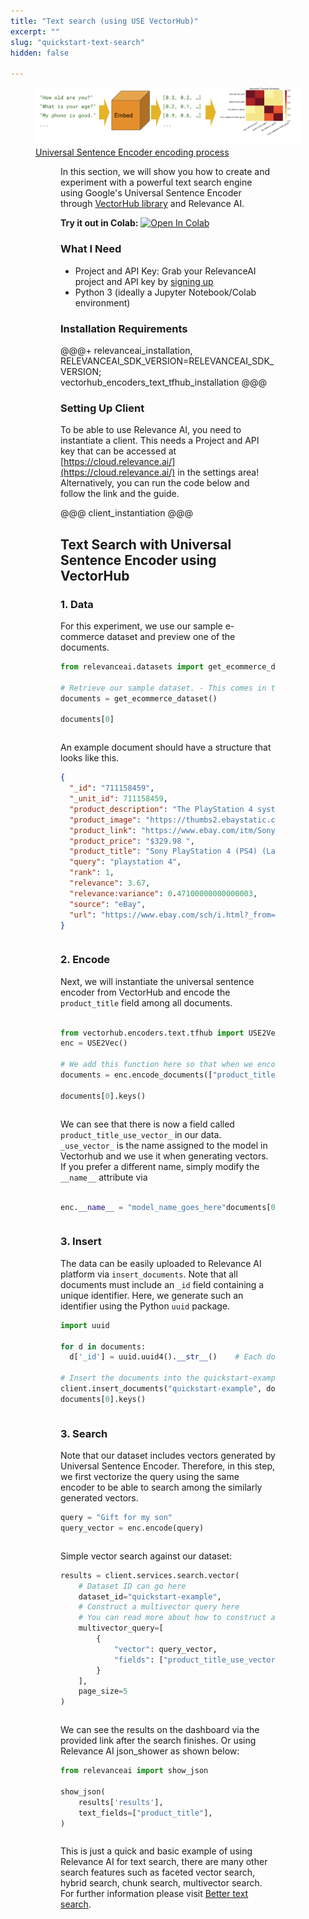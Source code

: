 ```yaml
---
title: "Text search (using USE VectorHub)"
excerpt: ""
slug: "quickstart-text-search"
hidden: false

---
```


<figure>
<img src="https://github.com/RelevanceAI/RelevanceAI-readme-docs/blob/v0.33.2/docs_template/GETTING_STARTED/example-applications/_assets/RelevanceAI_text_search.png?raw=true"
     alt="RelevanceAI Text to Image"
     style="width: 100% vertical-align: middle"/>
<figcaption>
<a href="https://tfhub.dev/google/universal-sentence-encoder/4">Universal Sentence Encoder encoding process</a>
</figcaption>

<figure>

In this section, we will show you how to create and experiment with a powerful text search engine using Google's Universal Sentence Encoder through [VectorHub library](https://github.com/RelevanceAI/vectorhub) and Relevance AI.

**Try it out in Colab:** [![Open In Colab](https://colab.research.google.com/assets/colab-badge.svg)](https://colab.research.google.com/github/RelevanceAI/RelevanceAI-readme-docs/blob/v0.33.2/docs/GETTING_STARTED/example-applications/_notebooks/RelevanceAI_ReadMe_Quickstart_Text_Search.ipynb)


### What I Need
* Project and API Key: Grab your RelevanceAI project and API key by [signing up](https://cloud.relevance.ai/ )
* Python 3 (ideally a Jupyter Notebook/Colab environment)

### Installation Requirements


@@@+ relevanceai_installation, RELEVANCEAI_SDK_VERSION=RELEVANCEAI_SDK_VERSION; vectorhub_encoders_text_tfhub_installation @@@



### Setting Up Client

To be able to use Relevance AI, you need to instantiate a client. This needs a Project and API key that can be accessed at [https://cloud.relevance.ai/](https://cloud.relevance.ai/) in the settings area! Alternatively, you can run the code below and follow the link and the guide.


@@@ client_instantiation @@@


## Text Search with Universal Sentence Encoder using VectorHub


### 1. Data

For this experiment, we use our sample e-commerce dataset and preview one of the documents.


```python Python (SDK)
from relevanceai.datasets import get_ecommerce_dataset

# Retrieve our sample dataset. - This comes in the form of a list of documents.
documents = get_ecommerce_dataset()

documents[0]
```
```python
```

An example document should have a structure that looks like this.



```json JSON
{
  "_id": "711158459",
  "_unit_id": 711158459,
  "product_description": "The PlayStation 4 system opens the door to an incredible journey through immersive new gaming worlds and a deeply connected gaming community. Step into living, breathing worlds where you are hero of your epic journey. Explore gritty urban environments, vast galactic landscapes, and fantastic historical settings brought to life on an epic scale, without limits. With an astounding launch lineup and over 180 games in development the PS4 system offers more top-tier blockbusters and inventive indie hits than any other next-gen console. The PS4 system is developer inspired, gamer focused. The PS4 system learns how you play and intuitively curates the content you use most often. Fire it up, and your PS4 system points the way to new, amazing experiences you can jump into alone or with friends. Create your own legend using a sophisticated, intuitive network built for gamers. Broadcast your gameplay live and direct to the world, complete with your commentary. Or immortalize your most epic moments and share at the press of a button. Access the best in music, movies, sports and television. PS4 system doesn t require a membership fee to access your digital entertainment subscriptions. You get the full spectrum of entertainment that matters to you on the PS4 system. PlayStation 4: The Best Place to Play The PlayStation 4 system provides dynamic, connected gaming, powerful graphics and speed, intelligent personalization, deeply integrated social capabilities, and innovative second-screen features. Combining unparalleled content, immersive gaming experiences, all of your favorite digital entertainment apps, and PlayStation exclusives, the PS4 system focuses on the gamers.Gamer Focused, Developer InspiredThe PS4 system focuses on the gamer, ensuring that the very best games and the most immersive experiences are possible on the platform.<br>Read more about the PS4 on ebay guides.</br>",
  "product_image": "https://thumbs2.ebaystatic.com/d/l225/m/mzvzEUIknaQclZ801YCY1ew.jpg",
  "product_link": "https://www.ebay.com/itm/Sony-PlayStation-4-PS4-Latest-Model-500-GB-Jet-Black-Console-/321459436277?pt=LH_DefaultDomain_0&hash=item4ad879baf5",
  "product_price": "$329.98 ",
  "product_title": "Sony PlayStation 4 (PS4) (Latest Model)- 500 GB Jet Black Console",
  "query": "playstation 4",
  "rank": 1,
  "relevance": 3.67,
  "relevance:variance": 0.47100000000000003,
  "source": "eBay",
  "url": "https://www.ebay.com/sch/i.html?_from=R40&_trksid=p2050601.m570.l1313.TR11.TRC1.A0.H0.Xplant.TRS0&_nkw=playstation%204"
}
```
```json
```

### 2. Encode

Next, we will instantiate the universal sentence encoder from VectorHub and encode the `product_title` field among all documents.



```python Python (SDK)

from vectorhub.encoders.text.tfhub import USE2Vec
enc = USE2Vec()

# We add this function here so that when we encode documents, they are good.
documents = enc.encode_documents(["product_title"], documents)

documents[0].keys()
```
```python
```

We can see that there is now a field called `product_title_use_vector_` in our data.
`_use_vector_` is the name assigned to the model in Vectorhub and we use it when generating vectors.
If you prefer a different name, simply modify the `__name__` attribute via


```python Python (SDK)

enc.__name__ = "model_name_goes_here"documents[0].keys()
```
```python
```

### 3. Insert

The data can be easily uploaded to Relevance AI platform via `insert_documents`. Note that all documents must include an `_id` field containing a unique identifier. Here, we generate such an identifier using the Python `uuid` package.



```python Python (SDK)
import uuid

for d in documents:
  d['_id'] = uuid.uuid4().__str__()    # Each document must have an `_id` field

# Insert the documents into the quickstart-example below.
client.insert_documents("quickstart-example", documents)
documents[0].keys()
```
```python
```

### 3. Search

Note that our dataset includes vectors generated by Universal Sentence Encoder. Therefore, in this step, we first vectorize the query using the same encoder to be able to search among the similarly generated vectors.



```python Python (SDK)
query = "Gift for my son"
query_vector = enc.encode(query)
```
```python
```

Simple vector search against our dataset:



```python Python (SDK)
results = client.services.search.vector(
    # Dataset ID can go here
    dataset_id="quickstart-example",
    # Construct a multivector query here
    # You can read more about how to construct a multivector query here: MULTIVECTOR QUERY GOES HERE
    multivector_query=[
        {
            "vector": query_vector,
            "fields": ["product_title_use_vector_"] # Field to search on
        }
    ],
    page_size=5
)
```
```python
```

We can see the results on the dashboard via the provided link after the search finishes. Or using Relevance AI json_shower as shown below:


```python Python (SDK)
from relevanceai import show_json

show_json(
    results['results'],
    text_fields=["product_title"],
)
```
```python
```

This is just a quick and basic example of using Relevance AI for text search, there are many other search features such as faceted vector search, hybrid search, chunk search, multivector search. For further information please visit [Better text search](doc:better-text-search).